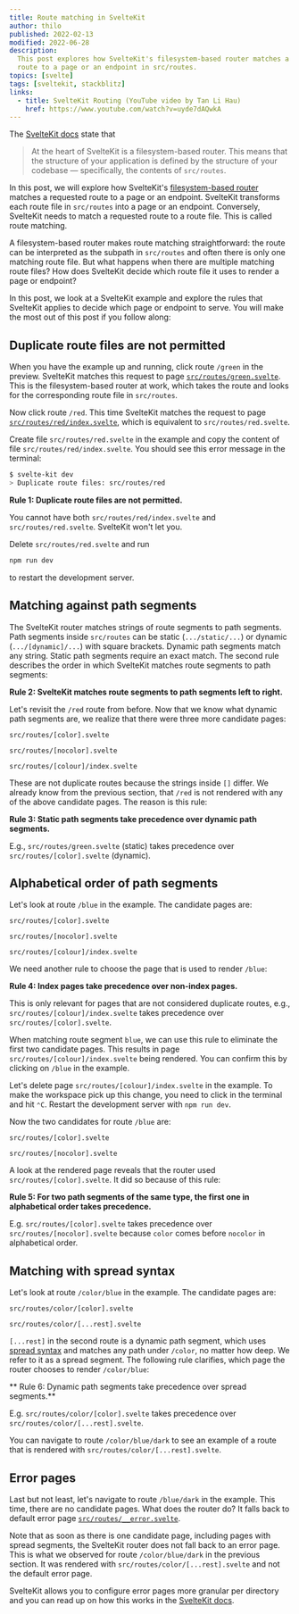 ```yaml
---
title: Route matching in SvelteKit
author: thilo
published: 2022-02-13
modified: 2022-06-28
description:
  This post explores how SvelteKit's filesystem-based router matches a requested
  route to a page or an endpoint in src/routes.
topics: [svelte]
tags: [sveltekit, stackblitz]
links:
  - title: SvelteKit Routing (YouTube video by Tan Li Hau)
    href: https://www.youtube.com/watch?v=uyde7dAQwkA
---
```


<script>
  import Example from './_example/stackblitz.svelte';
  import Card from '$lib/components/card.svelte';
</script>

The [SvelteKit docs](https://kit.svelte.dev/docs#routing) state that

> At the heart of SvelteKit is a filesystem-based router. This means that the
> structure of your application is defined by the structure of your codebase —
> specifically, the contents of `src/routes`.

In this post, we will explore how SvelteKit's
[filesystem-based router](https://kit.svelte.dev/docs#routing) matches a
requested route to a page or an endpoint. SvelteKit transforms each route file
in `src/routes` into a page or an endpoint. Conversely, SvelteKit needs to match
a requested route to a route file. This is called route matching.

A filesystem-based router makes route matching straightforward: the route can be
interpreted as the subpath in `src/routes` and often there is only one matching
route file. But what happens when there are multiple matching route files? How
does SvelteKit decide which route file it uses to render a page or endpoint?

In this post, we look at a SvelteKit example and explore the rules that
SvelteKit applies to decide which page or endpoint to serve. You will make the
most out of this post if you follow along:

<Example />

## Duplicate route files are not permitted

When you have the example up and running, click route `/green` in the preview.
SvelteKit matches this request to page
[`src/routes/green.svelte`](https://github.com/maiertech/sveltekit-example-route-matching/blob/main/src/routes/green.svelte).
This is the filesystem-based router at work, which takes the route and looks for
the corresponding route file in `src/routes`.

Now click route `/red`. This time SvelteKit matches the request to page
[`src/routes/red/index.svelte`](https://github.com/maiertech/sveltekit-example-route-matching/blob/main/src/routes/red/index.svelte),
which is equivalent to `src/routes/red.svelte`.

Create file `src/routes/red.svelte` in the example and copy the content of file
`src/routes/red/index.svelte`. You should see this error message in the
terminal:

```bash
$ svelte-kit dev
> Duplicate route files: src/routes/red
```

<Card>

**Rule 1: Duplicate route files are not permitted.**

You cannot have both `src/routes/red/index.svelte` and `src/routes/red.svelte`.
SvelteKit won't let you.

</Card>

Delete `src/routes/red.svelte` and run

```bash
npm run dev
```

to restart the development server.

## Matching against path segments

The SvelteKit router matches strings of route segments to path segments. Path
segments inside `src/routes` can be static (`.../static/...`) or dynamic
(`.../[dynamic]/...`) with square brackets. Dynamic path segments match any
string. Static path segments require an exact match. The second rule describes
the order in which SvelteKit matches route segments to path segments:

<Card>

**Rule 2: SvelteKit matches route segments to path segments left to right.**

</Card>

Let's revisit the `/red` route from before. Now that we know what dynamic path
segments are, we realize that there were three more candidate pages:

```
src/routes/[color].svelte

src/routes/[nocolor].svelte

src/routes/[colour]/index.svelte
```

These are not duplicate routes because the strings inside `[]` differ. We
already know from the previous section, that `/red` is not rendered with any of
the above candidate pages. The reason is this rule:

<Card>

**Rule 3: Static path segments take precedence over dynamic path segments.**

E.g., `src/routes/green.svelte` (static) takes precedence over
`src/routes/[color].svelte` (dynamic).

</Card>

## Alphabetical order of path segments

Let's look at route `/blue` in the example. The candidate pages are:

```
src/routes/[color].svelte

src/routes/[nocolor].svelte

src/routes/[colour]/index.svelte
```

We need another rule to choose the page that is used to render `/blue`:

<Card>

**Rule 4: Index pages take precedence over non-index pages.**

This is only relevant for pages that are not considered duplicate routes, e.g.,
`src/routes/[colour]/index.svelte` takes precedence over
`src/routes/[color].svelte`.

</Card>

When matching route segment `blue`, we can use this rule to eliminate the first
two candidate pages. This results in page `src/routes/[colour]/index.svelte`
being rendered. You can confirm this by clicking on `/blue` in the example.

Let's delete page `src/routes/[colour]/index.svelte` in the example. To make the
workspace pick up this change, you need to click in the terminal and hit `⌃C`.
Restart the development server with `npm run dev`.

Now the two candidates for route `/blue` are:

```
src/routes/[color].svelte

src/routes/[nocolor].svelte
```

A look at the rendered page reveals that the router used
`src/routes/[color].svelte`. It did so because of this rule:

<Card>

**Rule 5: For two path segments of the same type, the first one in alphabetical
order takes precedence.**

E.g. `src/routes/[color].svelte` takes precedence over
`src/routes/[nocolor].svelte` because `color` comes before `nocolor` in
alphabetical order.

</Card>

## Matching with spread syntax

Let's look at route `/color/blue` in the example. The candidate pages are:

```
src/routes/color/[color].svelte

src/routes/color/[...rest].svelte
```

`[...rest]` in the second route is a dynamic path segment, which uses
[spread syntax](https://developer.mozilla.org/en-US/docs/Web/JavaScript/Reference/Operators/Spread_syntax)
and matches any path under `/color`, no matter how deep. We refer to it as a
spread segment. The following rule clarifies, which page the router chooses to
render `/color/blue`:

<Card>

** Rule 6: Dynamic path segments take precedence over spread segments.**

E.g. `src/routes/color/[color].svelte` takes precedence over
`src/routes/color/[...rest].svelte`.

</Card>

You can navigate to route `/color/blue/dark` to see an example of a route that
is rendered with `src/routes/color/[...rest].svelte`.

## Error pages

Last but not least, let's navigate to route `/blue/dark` in the example. This
time, there are no candidate pages. What does the router do? It falls back to
default error page
[`src/routes/__error.svelte`](https://github.com/maiertech/sveltekit-example-route-matching/blob/main/src/routes/__error.svelte).

Note that as soon as there is one candidate page, including pages with spread
segments, the SvelteKit router does not fall back to an error page. This is what
we observed for route `/color/blue/dark` in the previous section. It was
rendered with `src/routes/color/[...rest].svelte` and not the default error
page.

SvelteKit allows you to configure error pages more granular per directory and
you can read up on how this works in the
[SvelteKit docs](https://kit.svelte.dev/docs/layouts#error-pages).
